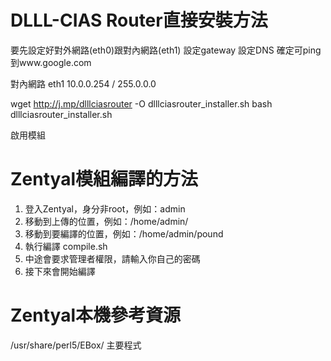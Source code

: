 DLLL-CIAS Router直接安裝方法
===============

要先設定好對外網路(eth0)跟對內網路(eth1)
設定gateway
設定DNS
確定可ping到www.google.com

對內網路 eth1 10.0.0.254 / 255.0.0.0

wget http://j.mp/dlllciasrouter -O dlllciasrouter_installer.sh
bash dlllciasrouter_installer.sh

啟用模組

Zentyal模組編譯的方法
===============

1. 登入Zentyal，身分非root，例如：admin
2. 移動到上傳的位置，例如：/home/admin/
3. 移動到要編譯的位置，例如：/home/admin/pound
4. 執行編譯 compile.sh
5. 中途會要求管理者權限，請輸入你自己的密碼
6. 接下來會開始編譯

Zentyal本機參考資源
==============
/usr/share/perl5/EBox/ 主要程式

